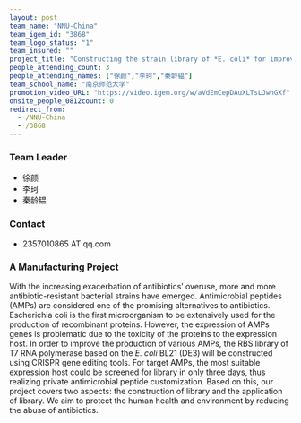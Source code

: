 ```yaml
---
layout: post
team_name: "NNU-China"
team_igem_id: "3868"
team_logo_status: "1"
team_insured: ""
project_title: "Constructing the strain library of *E. coli* for improving the antimicrobial peptides production"
people_attending_count: 3
people_attending_names: ["徐颜","李珂","秦龄韫"]
team_school_name: "南京师范大学"
promotion_video_URL: "https://video.igem.org/w/aVdEmCepDAuXLTsLJwhGXf"
onsite_people_0812count: 0
redirect_from:
  - /NNU-China
  - /3868
---
```



### Team Leader
* 徐颜
* 李珂
* 秦龄韫

### Contact
* 2357010865 AT qq.com

### A Manufacturing Project

With the increasing exacerbation of antibiotics’ overuse, more and more antibiotic-resistant bacterial strains have emerged. Antimicrobial peptides (AMPs) are considered one of the promising alternatives to antibiotics. Escherichia coli is the first microorganism to be extensively used for the production of recombinant proteins. However, the expression of AMPs genes is problematic due to the toxicity of the proteins to the expression host. In order to improve the production of various AMPs, the RBS library of T7 RNA polymerase based on the *E. coli* BL21 (DE3) will be constructed using CRISPR gene editing tools. For target AMPs, the most suitable expression host could be screened for library in only three days, thus realizing private antimicrobial peptide customization. Based on this, our project covers two aspects: the construction of library and the application of library. We aim to protect the human health and environment by reducing the abuse of antibiotics.
